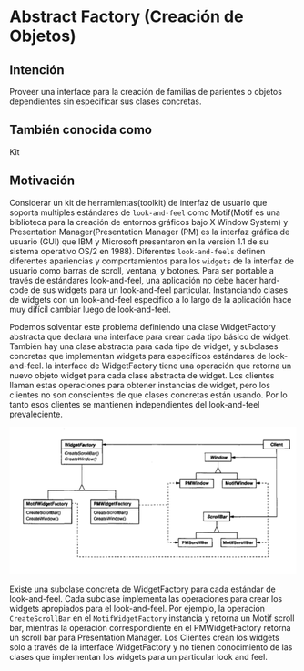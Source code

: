 # Abstract Factory (Creación de Objetos)

## Intención
Proveer una interface para la creación de familias de parientes o objetos dependientes sin especificar sus clases concretas.

## También conocida como
Kit

## Motivación
Considerar un kit de herramientas(toolkit) de interfaz de usuario que soporta multiples estándares de `look-and-feel` como Motif(Motif es una biblioteca para la creación de entornos gráficos bajo X Window System) y Presentation Manager(Presentation Manager (PM) es la interfaz gráfica de usuario (GUI) que IBM y Microsoft presentaron en la versión 1.1 de su sistema operativo OS/2 en 1988). Diferentes `look-and-feels` definen diferentes apariencias y comportamientos para los `widgets` de la interfaz de usuario como barras de scroll, ventana, y botones. Para ser portable a través de estándares look-and-feel, una aplicación no debe hacer hard-code de sus widgets para un look-and-feel particular. Instanciando clases de widgets con un look-and-feel especifico a lo largo de la aplicación hace muy difícil cambiar luego de look-and-feel.

Podemos solventar este problema definiendo una clase WidgetFactory abstracta que declara una interface para crear cada tipo básico de widget. También hay una clase abstracta para cada tipo de widget, y subclases concretas que implementan widgets para específicos estándares de look-and-feel. la interface de WidgetFactory tiene una operación que retorna un nuevo objeto widget para cada clase abstracta de widget. Los clientes llaman estas operaciones para obtener instancias de widget, pero los clientes no son conscientes de que clases concretas están usando. Por lo tanto esos clientes se mantienen independientes del look-and-feel prevaleciente. 

<img src="./../img/relationships-widget-factory.png">

Existe una subclase concreta de WidgetFactory para cada estándar de look-and-feel. Cada subclase implementa las operaciones para crear los widgets apropiados para el look-and-feel. Por ejemplo, la operación `CreateScrollBar` en el `MotifWidgetFactory` instancia y retorna un Motif scroll bar, mientras la operación correspondiente en el PMWidgetFactory retorna un scroll bar para Presentation Manager. Los Clientes crean los widgets solo a través de la interface WidgetFactory y no tienen conocimiento de las clases que implementan los widgets para un particular look and feel.